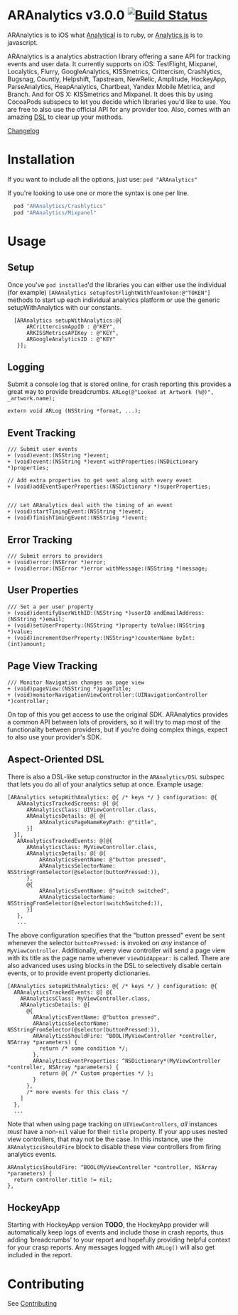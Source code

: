 ARAnalytics v3.0.0 [![Build Status](https://travis-ci.org/orta/ARAnalytics.svg?branch=master)](https://travis-ci.org/orta/ARAnalytics)
================

ARAnalytics is to iOS what [Analytical](https://github.com/jkrall/analytical) is to ruby, or [Analytics.js](http://segmentio.github.com/analytics.js/) is to javascript.

ARAnalytics is a analytics abstraction library offering a sane API for tracking events and user data. It currently supports on iOS: TestFlight, Mixpanel, Localytics, Flurry, GoogleAnalytics, KISSmetrics, Crittercism, Crashlytics, Bugsnag, Countly, Helpshift, Tapstream, NewRelic, Amplitude, HockeyApp, ParseAnalytics, HeapAnalytics, Chartbeat, Yandex Mobile Metrica, and Branch. And for OS X: KISSmetrics and Mixpanel. It does this by using CocoaPods subspecs to let you decide which libraries you'd like to use. You are free to also use the official API for any provider too. Also, comes with an amazing [DSL](#aspect-oriented-dsl) to clear up your methods.

[Changelog](https://github.com/orta/ARAnalytics/blob/master/CHANGELOG.md)

Installation
=====
If you want to include all the options, just use: `pod "ARAnalytics"`

If you're looking to use one or more the syntax is one per line.

``` ruby
  pod "ARAnalytics/Crashlytics"
  pod "ARAnalytics/Mixpanel"
```

Usage
=====

Setup
----

Once you've `pod installed`'d the libraries you can either use the individual (for example) `[ARAnalytics setupTestFlightWithTeamToken:@"TOKEN"]` methods to start up each individual analytics platform or use the generic setupWithAnalytics with our constants.

``` objc
  [ARAnalytics setupWithAnalytics:@{
      ARCrittercismAppID : @"KEY",
      ARKISSMetricsAPIKey : @"KEY",
      ARGoogleAnalyticsID : @"KEY"
   }];
```

Logging
----
Submit a console log that is stored online, for crash reporting this provides a great way to provide breadcrumbs. `ARLog(@"Looked at Artwork (%@)", _artwork.name);`

``` objc
extern void ARLog (NSString *format, ...);
```

Event Tracking
----
``` objc
/// Submit user events
+ (void)event:(NSString *)event;
+ (void)event:(NSString *)event withProperties:(NSDictionary *)properties;

// Add extra properties to get sent along with every event
+ (void)addEventSuperProperties:(NSDictionary *)superProperties;


/// Let ARAnalytics deal with the timing of an event
+ (void)startTimingEvent:(NSString *)event;
+ (void)finishTimingEvent:(NSString *)event;
```

Error Tracking
----
``` objc
/// Submit errors to providers
+ (void)error:(NSError *)error;
+ (void)error:(NSError *)error withMessage:(NSString *)message;
```

User Properties
----
``` objc
/// Set a per user property
+ (void)identifyUserWithID:(NSString *)userID andEmailAddress:(NSString *)email;
+ (void)setUserProperty:(NSString *)property toValue:(NSString *)value;
+ (void)incrementUserProperty:(NSString*)counterName byInt:(int)amount;
```

Page View Tracking
----
``` objc
/// Monitor Navigation changes as page view
+ (void)pageView:(NSString *)pageTitle;
+ (void)monitorNavigationViewController:(UINavigationController *)controller;
```

On top of this you get access to use the original SDK. ARAnalytics provides a common API between lots of providers, so it will try to map most of the functionality between providers, but if you're doing complex things, expect to also use your provider's SDK.

Aspect-Oriented DSL
----
There is also a DSL-like setup constructor in the `ARAnalytics/DSL` subspec that lets you do all of your analytics setup at once. Example usage:

``` objc
[ARAnalytics setupWithAnalytics: @{ /* keys */ } configuration: @{
   ARAnalyticsTrackedScreens: @[ @{
      ARAnalyticsClass: UIViewController.class,
      ARAnalyticsDetails: @[ @{
          ARAnalyticsPageNameKeyPath: @"title",
      }]
  }],
   ARAnalyticsTrackedEvents: @[@{
      ARAnalyticsClass: MyViewController.class,
      ARAnalyticsDetails: @[ @{
          ARAnalyticsEventName: @"button pressed",
          ARAnalyticsSelectorName: NSStringFromSelector(@selector(buttonPressed:)),
      },
      @{
          ARAnalyticsEventName: @"switch switched",
          ARAnalyticsSelectorName: NSStringFromSelector(@selector(switchSwitched:)),
      }]
   },
   ...
```

The above configuration specifies that the "button pressed" event be sent whenever the selector `buttonPressed:` is invoked on *any* instance of `MyViewController`. Additionally, every view controller will send a page view with its title as the page name whenever `viewDidAppear:` is called. There are also advanced uses using blocks in the DSL to selectively disable certain events, or to provide event property dictionaries.

```objc
[ARAnalytics setupWithAnalytics: @{ /* keys */ } configuration: @{
  ARAnalyticsTrackedEvents: @[ @{
    ARAnalyticsClass: MyViewController.class,
    ARAnalyticsDetails: @[ 
      @{
        ARAnalyticsEventName: @"button pressed",
        ARAnalyticsSelectorName: NSStringFromSelector(@selector(buttonPressed:)),
        ARAnalyticsShouldFire: ^BOOL(MyViewController *controller, NSArray *parameters) {
          return /* some condition */;
        },
        ARAnalyticsEventProperties: ^NSDictionary*(MyViewController *controller, NSArray *parameters) {
          return @{ /* Custom properties */ };
        }
      },
      /* more events for this class */
    ]
  },
  ...
```

Note that when using page tracking on `UIViewControllers`, *all* instances *must* have a non-`nil` value for their `title` property. If your app uses nested view controllers, that may not be the case. In this instance, use the `ARAnalyticsShouldFire` block to disable these view controllers from firing analytics events. 

```objc
ARAnalyticsShouldFire: ^BOOL(MyViewController *controller, NSArray *parameters) {
  return controller.title != nil;
},
```

HockeyApp
----

Starting with HockeyApp version **TODO**, the HockeyApp provider will automatically keep logs of events and include those in crash reports, thus adding ‘breadcrumbs’ to your report and hopefully providing helpful context for your crasp reports. Any messages logged with `ARLog()` will also get included in the report.

Contributing
====
See [Contributing](https://github.com/orta/ARAnalytics/blob/master/CONTRIBUTING.md)
